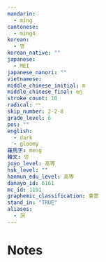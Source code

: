 ```yaml
---
mandarin:
  - míng
cantonese:
  - ming4
korean:
  - 명
korean_native: ""
japanese:
  - MEI
japanese_nanori: ""
vietnamese:
middle_chinese_initial: m
middle_chinese_final: eŋ
stroke_count: 10
radical: 冖
skip_number: 2-2-8
grade_level: 6
pos: ""
english:
  - dark
  - gloomy
羅馬字: meng
韓文: 멍
joyo_level: 高等
hsk_level: ""
hanmun_edu_level: 高等
danayo_id: 6161
mc_id: 1191
graphemic_classification: 會意
stand_in: "TRUE"
aliases:
  - 溟
---
```


# Notes
